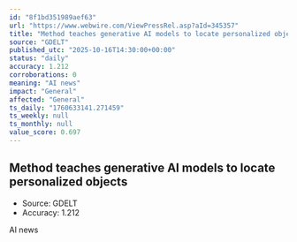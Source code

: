 ```yaml
---
id: "8f1bd351989aef63"
url: "https://www.webwire.com/ViewPressRel.asp?aId=345357"
title: "Method teaches generative AI models to locate personalized objects"
source: "GDELT"
published_utc: "2025-10-16T14:30:00+00:00"
status: "daily"
accuracy: 1.212
corroborations: 0
meaning: "AI news"
impact: "General"
affected: "General"
ts_daily: "1760633141.271459"
ts_weekly: null
ts_monthly: null
value_score: 0.697
---
```

## Method teaches generative AI models to locate personalized objects

- Source: GDELT
- Accuracy: 1.212

AI news
